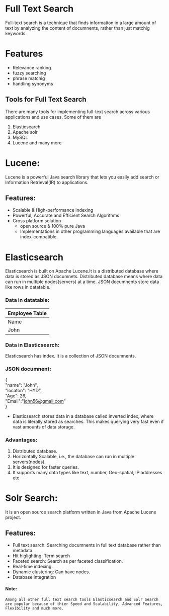
# Full Text Search
Full-text search is a technique that finds information in a large amount of text by analyzing the content of documnents, rather than just matchig keywords.
# Features
- Relevance ranking
- fuzzy searching
- phrase matchig
- handling synonyms
## Tools for Full Text Search
There are many tools for implementing full-text search across various applications and use cases.
Some of them are  
1. Elasticsearch
2. Apache solr
3. MySQL
4. Lucene and many more

# Lucene:
Lucene is a powerful Java search library that lets you easily add search or Information Retrieval(IR) to applications.

## Features:
- Scalable & High-performance indexing
- Powerful, Accurate and Efficient Search Algorithms
- Cross platform solution
    - open source & 100% pure Java
    - Implementations in other programming languages available that are index-compatible.


# Elasticsearch
Elasticsearch is built on Apache Lucene.It is a distributed database where data is stored as JSON documnets. Distributed database means where data can run in multiple nodes(servers) at a time. 
JSON documnents store data like rows in datatable.

### Data in datatable:

|              Employee Table              |
-------------------------------------------|
| Name | Location | Age | email            |
|John  | HYD      | 27  | john56@gmail.com |

### Data in Elasticsearch:
Elasticsearch has index. It is a collection of JSON documnents. 

 ### JSON documnent: 

{  
    "name": "John",  
    "locaton": "HYD",  
    "Age": 26,  
    "Email":"john56@gmail.com"  
}

* Elasticsearch stores data in a database called inverted index, where data is literally stored as searches. This makes querying very fast even if vast amounts of data storage.

### Advantages:
1. Distributed database.
2. Horizontally Scalable, i.e., the database can run in multiple servers(nodes).
3. It is designed for faster queries. 
4. It supports many data types like text, number, Geo-spatial, IP addresses etc 

# Solr Search:
It is an open source search platform written in Java from Apache Lucene project.

## Features:
- Full text search: Searching documnents in full text database rather than metadata.
- Hit higlighting: Term search
- Faceted search: Search as per faceted classification.
- Real-time indexing.
- Dynamic clustering: Can have nodes.
- Database integration

#### Note: 
    Among all other full text search tools Elasticsearch and Solr Search are popular because of thier Speed and Scalability, Advanced Features, Flexibility and much more.





